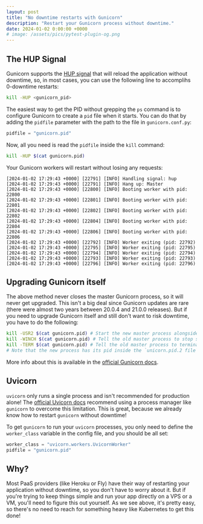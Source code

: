 ```yaml
---
layout: post
title: "No downtime restarts with Gunicorn"
description: "Restart your Gunicorn process without downtime."
date: 2024-01-02 0:00:00 +0000
# image: /assets/pics/pytest-plugin-og.png
---
```


## The HUP Signal

Gunicorn supports the [HUP signal](https://docs.gunicorn.org/en/stable/signals.html#reload-the-configuration) that will reload the application without downtime, so, in most cases, you can use the following line to accomplihs 0-downtime restarts:

```bash
kill -HUP <gunicorn_pid>
```

The easiest way to get the PID without grepping the `ps` command is to configure Gunicorn to create a `pid` file when it starts. You can do that by adding the `pidfile` parameter with the path to the file in `gunicorn.conf.py`:

```python
pidfile = "gunicorn.pid"
```

Now, all you need is read the `pidfile` inside the `kill` command:

```bash
kill -HUP $(cat gunicorn.pid)
```

Your Gunicorn workers will restart without losing any requests:

```log
[2024-01-02 17:29:43 +0000] [22791] [INFO] Handling signal: hup
[2024-01-02 17:29:43 +0000] [22791] [INFO] Hang up: Master
[2024-01-02 17:29:43 +0000] [22800] [INFO] Booting worker with pid: 22800
[2024-01-02 17:29:43 +0000] [22801] [INFO] Booting worker with pid: 22801
[2024-01-02 17:29:43 +0000] [22802] [INFO] Booting worker with pid: 22802
[2024-01-02 17:29:43 +0000] [22804] [INFO] Booting worker with pid: 22804
[2024-01-02 17:29:43 +0000] [22806] [INFO] Booting worker with pid: 22806
[2024-01-02 17:29:43 +0000] [22792] [INFO] Worker exiting (pid: 22792)
[2024-01-02 17:29:43 +0000] [22795] [INFO] Worker exiting (pid: 22795)
[2024-01-02 17:29:43 +0000] [22794] [INFO] Worker exiting (pid: 22794)
[2024-01-02 17:29:43 +0000] [22793] [INFO] Worker exiting (pid: 22793)
[2024-01-02 17:29:43 +0000] [22796] [INFO] Worker exiting (pid: 22796)
```

## Upgrading Gunicorn itself

The above method never closes the master Gunicorn process, so it will never get upgraded. This isn't a big deal since Gunicorn updates are rare (there were almost two years between 20.0.4 and 21.0.0 releases). But if you need to upgrade Gunicorn itself and still don't want to risk downtime, you have to do the following:

```bash
kill -USR2 $(cat gunicorn.pid) # Start the new master process alongside the old one
kill -WINCH $(cat gunicorn.pid) # Tell the old master process to stop serving requests
kill -TERM $(cat gunicorn.pid) # Tell the old master process to terminate
# Note that the new process has its pid inside the `unicorn.pid.2 file` now
```
More info about this is available in the [official Gunicorn docs](https://docs.gunicorn.org/en/stable/signals.html#upgrading-to-a-new-binary-on-the-fly).

## Uvicorn

`uvicorn` only runs a single process and isn't recommended for production alone! The [official Uvicorn docs](https://www.uvicorn.org/deployment/#gunicorn) recommend using a process manager like `gunicorn` to overcome this limitation. This is great, because we already know how to restart `gunicorn` without downtime!

To get `gunicorn` to run your `uvicorn` processes, you only need to define the `worker_class` variable in the config file, and you should be all set:

```python
worker_class = "uvicorn.workers.UvicornWorker"
pidfile = "gunicorn.pid"
```

## Why?

Most PaaS providers (like Heroku or Fly) have their way of restarting your application without downtime, so you don't have to worry about it. But if you're trying to keep things simple and run your app directly on a VPS or a VM, you'll need to figure this out yourself. As we see above, it's pretty easy, so there's no need to reach for something heavy like Kubernetes to get this done!
